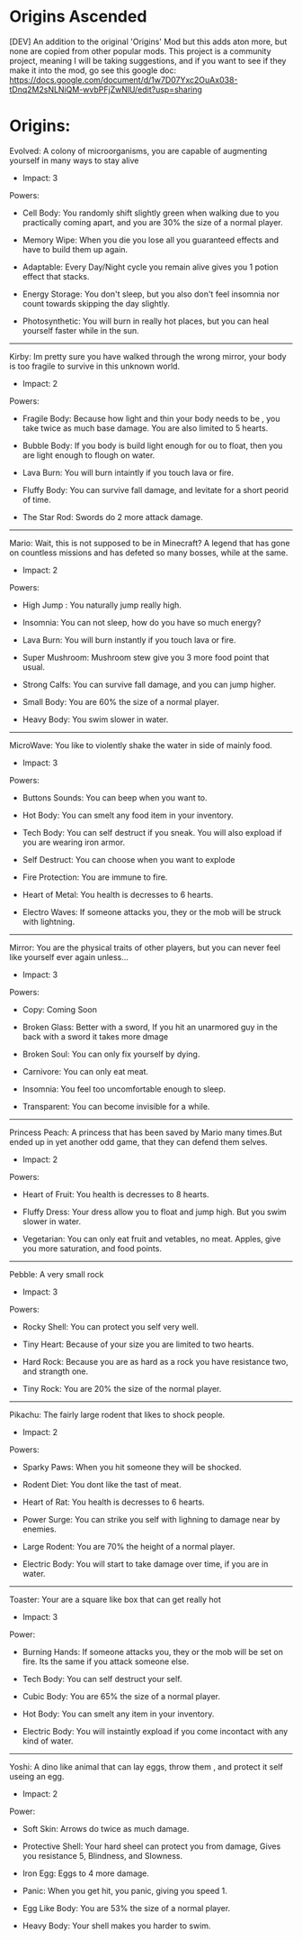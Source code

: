 # Origins Ascended
[DEV] An addition to the original 'Origins' Mod but this adds aton more, but none are copied from other popular mods.
This project is a community project, meaning I will be taking suggestions, and if you want to see if they make it into the mod, go see this google doc: https://docs.google.com/document/d/1w7D07Yxc2OuAx038-tDnq2M2sNLNiQM-wvbPFjZwNlU/edit?usp=sharing
# Origins:
Evolved:
A colony of microorganisms, you are capable of augmenting yourself in many ways to stay alive
- Impact: 3

Powers:
- Cell Body:
You randomly shift slightly green when walking due to you practically coming apart, and you are 30% the size of a normal player.

- Memory Wipe:
When you die you lose all you guaranteed effects and have to build them up again.

- Adaptable:
Every Day/Night cycle you remain alive gives you 1 potion effect that stacks.

- Energy Storage:
You don't sleep, but you also don't feel insomnia nor count towards skipping the day slightly.

- Photosynthetic:
You will burn in really hot places, but you can heal yourself faster while in the sun.

___________________________

Kirby: 
Im pretty sure you have walked through the wrong mirror, your body is too fragile to survive in this unknown world.
- Impact: 2

Powers:
- Fragile Body:
Because how light and thin your body needs to be , you take twice as much base damage. You are also limited to 5 hearts.

- Bubble Body:
If you body is build light enough for ou to float, then you are light enough to flough on water.

- Lava Burn:
You will burn intaintly if you touch lava or fire.

- Fluffy Body:
You can survive fall damage, and levitate for a short peorid of time.

- The Star Rod:
Swords do 2 more attack damage.

___________________________

Mario: 
Wait, this is not supposed to be in Minecraft?
A legend that has gone on countless missions and has defeted so many bosses, while at the same.
- Impact: 2

Powers:
- High Jump :
You naturally jump really high.

- Insomnia:
You can not sleep, how do you have so much energy?

- Lava Burn:
You will burn instantly if you touch lava or fire.

- Super Mushroom:
Mushroom stew give you 3 more food point that usual.

- Strong Calfs:
You can survive fall damage, and you can jump higher.

- Small Body:
You are 60% the size of a normal player.

- Heavy Body:
You swim slower in water.
___________________________

MicroWave: 
You like to violently shake the water in side of mainly food.
- Impact: 3

Powers:
- Buttons Sounds:
You can beep when you want to.

- Hot Body:
You can smelt any food item in your inventory.

- Tech Body:
You can self destruct if you sneak. You will also expload if you are wearing iron armor.

- Self Destruct:
You can choose when you want to explode

- Fire Protection:
You are immune to fire.

- Heart of Metal:
You health is decresses to 6 hearts.

- Electro Waves:
If someone attacks you, they or the mob will be struck with lightning.

___________________________
Mirror: 
You are the physical traits of other players, but you can never feel like yourself ever again unless…
- Impact: 3

Powers:
- Copy:
Coming Soon

- Broken Glass:
Better with a sword, If you hit an unarmored guy in the back with a sword it takes more dmage 

- Broken Soul:
You can only fix yourself by dying.

- Carnivore:
You can only eat meat.

- Insomnia:
You feel too uncomfortable enough to sleep. 

- Transparent:
You can become invisible for a while.

___________________________

Princess Peach: 
A princess that has been saved by Mario many times.But ended up in yet another odd game, that they can defend them selves.
- Impact: 2

Powers:
- Heart of Fruit:
You health is decresses to 8 hearts.

- Fluffy Dress:
Your dress allow you to float and jump high. But you swim slower in water.

- Vegetarian:
You can only eat fruit and vetables, no meat. Apples, give you more saturation, and food points.

___________________________

Pebble: 
A very small rock
- Impact: 3

Powers:
- Rocky Shell:
You can protect you self very well.

- Tiny Heart:
Because of your size you are limited to two hearts.

- Hard Rock:
Because you are as hard as a rock you have resistance two, and strangth one.

- Tiny Rock:
You are 20% the size of the normal player.

___________________________

Pikachu: 
The fairly large rodent that likes to shock people.
- Impact: 2

Powers:
- Sparky Paws:
When you hit someone they will be shocked.

- Rodent Diet:
You dont like the tast of meat. 

- Heart of Rat:
You health is decresses to 6 hearts.

- Power Surge:
You can strike you self with lighning to damage near by enemies.

- Large Rodent:
You are 70% the height of a normal player.

- Electric Body:
You will start to take damage over time, if you are in water.

___________________________

Toaster: 
Your are a square like box that can get really hot
- Impact: 3

Power:
- Burning Hands:
If someone attacks you, they or the mob will be set on fire. Its the same if you attack someone else.

- Tech Body:
You can self destruct your self.

- Cubic Body:
You are 65% the size of a normal player.

- Hot Body:
You can smelt any item in your inventory.

- Electric Body:
You will instaintly expload if you come incontact with any kind of water.

___________________________

Yoshi: 
A dino like animal that can lay eggs, throw them , and protect it self useing an egg.
- Impact: 2

Power:
- Soft Skin:
Arrows do twice as much damage.

- Protective Shell:
Your hard sheel can protect you from damage, 
Gives you resistance 5, Blindness, and Slowness.

- Iron Egg:
Eggs to 4 more damage.

- Panic:
When you get hit, you panic, giving you speed 1.

- Egg Like Body:
You are 53% the size of a normal player.

- Heavy Body:
Your shell makes you harder to swim.
